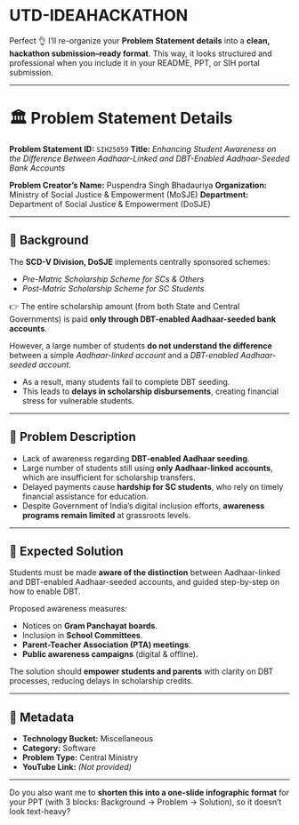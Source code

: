 # UTD-IDEAHACKATHON
Perfect 👌 I’ll re-organize your **Problem Statement details** into a **clean, hackathon submission–ready format**. This way, it looks structured and professional when you include it in your README, PPT, or SIH portal submission.

---

# 🏛️ Problem Statement Details

**Problem Statement ID:** `SIH25059`
**Title:** *Enhancing Student Awareness on the Difference Between Aadhaar-Linked and DBT-Enabled Aadhaar-Seeded Bank Accounts*

**Problem Creator’s Name:** Puspendra Singh Bhadauriya
**Organization:** Ministry of Social Justice & Empowerment (MoSJE)
**Department:** Department of Social Justice & Empowerment (DoSJE)

---

## 📌 Background

The **SCD-V Division, DoSJE** implements centrally sponsored schemes:

* *Pre-Matric Scholarship Scheme for SCs & Others*
* *Post-Matric Scholarship Scheme for SC Students*

👉 The entire scholarship amount (from both State and Central Governments) is paid **only through DBT-enabled Aadhaar-seeded bank accounts**.

However, a large number of students **do not understand the difference** between a simple *Aadhaar-linked account* and a *DBT-enabled Aadhaar-seeded account*.

* As a result, many students fail to complete DBT seeding.
* This leads to **delays in scholarship disbursements**, creating financial stress for vulnerable students.

---

## 📌 Problem Description

* Lack of awareness regarding **DBT-enabled Aadhaar seeding**.
* Large number of students still using **only Aadhaar-linked accounts**, which are insufficient for scholarship transfers.
* Delayed payments cause **hardship for SC students**, who rely on timely financial assistance for education.
* Despite Government of India’s digital inclusion efforts, **awareness programs remain limited** at grassroots levels.

---

## 📌 Expected Solution

Students must be made **aware of the distinction** between Aadhaar-linked and DBT-enabled Aadhaar-seeded accounts, and guided step-by-step on how to enable DBT.

Proposed awareness measures:

* Notices on **Gram Panchayat boards**.
* Inclusion in **School Committees**.
* **Parent-Teacher Association (PTA) meetings**.
* **Public awareness campaigns** (digital & offline).

The solution should **empower students and parents** with clarity on DBT processes, reducing delays in scholarship credits.

---

## 📌 Metadata

* **Technology Bucket:** Miscellaneous
* **Category:** Software
* **Problem Type:** Central Ministry
* **YouTube Link:** *(Not provided)*

---

Do you also want me to **shorten this into a one-slide infographic format** for your PPT (with 3 blocks: Background → Problem → Solution), so it doesn’t look text-heavy?
